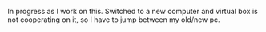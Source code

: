 In progress as I work on this. Switched to a new computer and virtual box is not cooperating on it, so I have to jump between my old/new pc.